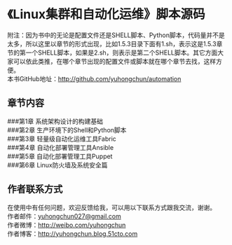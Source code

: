 
《Linux集群和自动化运维》脚本源码
========================================
附注：因为书中的无论是配置文件还是SHELL脚本、Python脚本，代码量并不是太多，所以这里以章节的形式出现，比如1.5.3目录下面有1.sh，表示这是1.5.3章节的第一个SHELL脚本，如果是2.sh，则表示是第二个SHELL脚本。其它方面大家可以依此类推，在哪个章节出现的配置文件或脚本就在哪个章节去找，这样方便。<br>
本书GitHub地址：http://github.com/yuhongchun/automation

章节内容
----------------------------------------
###第1章 系统架构设计的构建基础<br>
###第2章 生产环境下的Shell和Python脚本<br>
###第3章 轻量级自动化运维工具Fabric<br>
###第4章 自动化部署管理工具Ansible<br>
###第5章 自动化部署管理工具Puppet<br>
###第6章 Linux防火墙及系统安全篇<br>


作者联系方式
-----------------------------------------
在使用中有任何问题，欢迎反馈给我，可以用以下联系方式跟我交流，谢谢。<br> 
作者邮件：yuhongchun027@gmail.com<br> 
作者微博：http://weibo.com/yuhongchun<br> 
作者博客：http://yuhongchun.blog.51cto.com<br> 

